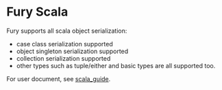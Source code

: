 # Fury Scala
Fury supports all scala object serialization:
- case class serialization supported
- object singleton serialization supported
- collection serialization supported
- other types such as tuple/either and basic types are all supported too.

For user document, see [scala_guide](../docs/guide/scala_guide.md).
